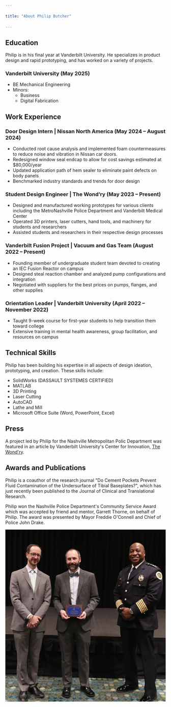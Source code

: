 ```yaml
---

title: "About Philip Butcher"

---
```


## Education

Philip is in his final year at Vanderbilt University. He specializes in product design and rapid prototyping, and has worked on a variety of projects.

### Vanderbilt University (May 2025)
 * BE Mechanical Engineering
 * Minors:
   * Business
   * Digital Fabrication

## Work Experience

### Door Design Intern | Nissan North America (May 2024 – August 2024)
  * Conducted root cause analysis and implemented foam countermeasures to reduce noise and vibration in Nissan car doors.
  * Redesigned window seal endcap to allow for cost savings estimated at $80,000/year
  * Updated application path of hem sealer to eliminate paint defects on body panels
  * Benchmarked industry standards and trends for door design

### Student Design Engineer | The Wond’ry (May 2023 – Present)

  * Designed and manufactured working prototypes for various clients including the MetroNashville Police Department and Vanderbilt Medical Center
  * Operated 3D printers, laser cutters, hand tools, and machinery for students and researchers
  * Assisted students and researchers in their respective design processes

### Vanderbilt Fusion Project | Vacuum and Gas Team (August 2022 – Present)

  * Founding member of undergraduate student team devoted to creating an IEC Fusion Reactor on campus
  *  Designed steal reaction chamber and analyzed pump configurations and integration
  *  Negotiated with suppliers for the best prices on pumps, flanges, and other supplies

### Orientation Leader | Vanderbilt University (April 2022 – November 2022)

  * Taught 9-week course for first-year students to help transition them toward college
  * Extensive training in mental health awareness, group facilitation, and resources on campus
    



## Technical Skills

Philip has been building his expertise in all aspects of design ideation, prototyping, and creation. These skills include:

* SolidWorks (DASSAULT SYSTEMES CERTIFIED)
* MATLAB
* 3D Printing
* Laser Cutting
* AutoCAD
* Lathe and Mill
* Microsoft Office Suite (Word, PowerPoint, Excel)

## Press 

A project led by Philip for the Nashville Metropolitan Polic Department was featured in an article by Vanderbilt University's Center for Innovation, [The Wond'ry](https://www.vanderbilt.edu/the-wondry/2024/02/06/vanderbilt-student-philip-butchers-groundbreaking-drone-technology-revolutionizes-global-law-enforcement/).

## Awards and Publications

Philip is a coauthor of the research journal "Do Cement Pockets Prevent Fluid Contamination of the Undersurface of Tibial Baseplates?", which has just recently been published to the Journal of Clinical and Translational Research.


Philip won the Nashville Police Department's Community Service Award which was accepted by friend and mentor, Garrett Thorne, on behalf of Philip. The award was presented by Mayor Freddie O'Connell and Chief of Police John Drake.

<img src="/assets/img/Garrett_Accepting_Award.png" alt="Philip Butcher" style="width:800px;"/>
